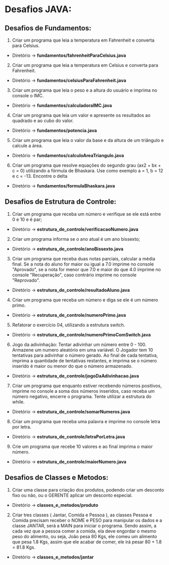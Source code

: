 # Desafios JAVA:

## Desafios de Fundamentos:

1. Criar um programa que leia a temperatura em Fahrenheit e converta para Celsius.
  - Diretório -> __fundamentos/fahrenheitParaCelsius.java__
2. Criar um programa que leia a temperatura em Celsius e converta para Fahrenheit.
  - Diretório -> __fundamentos/celsiusParaFahrenheit.java__
3. Criar um programa que leia o peso e a altura do usuário e imprima no console o IMC.
  - Diretório -> __fundamentos/calculadoraIMC.java__
4. Criar um programa que leia um valor e apresente os resultados ao quadrado e ao cubo do valor.
  - Diretório -> __fundamentos/potencia.java__
5. Criar um programa que leia o valor da base e da altura de um triângulo e calcule a área.
  - Diretório -> __fundamentos/calculoAreaTriangulo.java__
6. Criar um programa que resolve equações do segundo grau (ax2 + bx + c = 0) utilizando a fórmula de Bhaskara. Use como exemplo a = 1, b = 12 e c = -13. Encontre o delta
  - Diretório -> __fundamentos/formulaBhaskara.java__

## Desafios de Estrutura de Controle:

1. Criar um programa que receba um número e verifique se ele está entre 0 e 10 e é par;
  - Diretório -> __estrutura_de_controle/verificacaoNumero.java__
2. Criar um programa informa se o ano atual é um ano bissexto;
  - Diretório -> __estrutura_de_controle/anoBissexto.java__
3. Criar um programa que receba duas notas parciais, calcular a média final. Se a nota do aluno for maior ou igual a 7.0 imprime no console "Aprovado", se a nota for menor que 7.0 e maior do que 4.0 imprime no console "Recuperação", caso contrário imprime no console "Reprovado".
  - Diretório -> __estrutura_de_controle/resultadoAluno.java__
4. Criar um programa que receba um número e diga se ele é um número primo.
  - Diretório -> __estrutura_de_controle/numeroPrimo.java__
5. Refatorar o exercício 04, utilizando a estrutura switch.
  - Diretório -> __estrutura_de_controle/numeroPrimoComSwitch.java__
6. Jogo da adivinhação: Tentar adivinhar um número entre 0 - 100. Armazene um numero aleatório em uma variável. O Jogador tem 10 tentativas para adivinhar o número gerado. Ao final de cada tentativa, imprima a quantidade de tentativas restantes, e imprima se o número inserido é maior ou menor do que o número armazenado.
  - Diretório -> __estrutura_de_controle/jogoDaAdivinhacao.java__
7. Criar um programa que enquanto estiver recebendo números positivos, imprime no console a soma dos números inseridos, caso receba um número negativo, encerre o programa. Tente utilizar a estrutura do while.
  - Diretório -> __estrutura_de_controle/somarNumeros.java__
8. Criar um programa que receba uma palavra e imprime no console letra por letra.
  - Diretório -> __estrutura_de_controle/letraPorLetra.java__
9. Crie um programa que recebe 10 valores e ao final imprima o maior número.
  - Diretório -> __estrutura_de_controle/maiorNumero.java__

## Desafios de Classes e Metodos:

1. Criar uma classe para criação dos produtos, podendo criar um desconto fixo ou não, ou o GERENTE aplicar um desconto especial.
  - Diretório -> __classes_e_metodos/produto__
2. Criar tres classes ( Jantar, Comida e Pessoa ), as classes Pessoa e Comida precisam receber o NOME e PESO para manipular os dados e a classe JANTAR, será a MAIN para iniciar o programa. Sendo assim, a cada vez que a pessoa comer a comida, ela deve engordar o mesmo peso do alimento, ou seja, João pesa 80 Kgs, ele comeu um alimento que pesa 1.8 Kgs, assim que ele acabar de comer, ele irá pesar 80 + 1.8 = 81.8 Kgs.
  - Diretório -> __classes_e_metodos/jantar__
